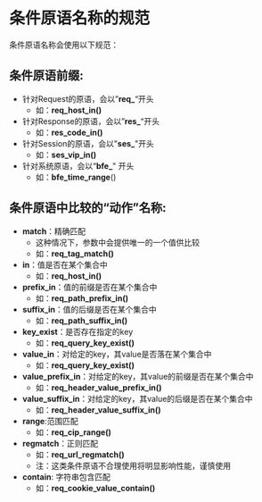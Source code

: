 # 条件原语名称的规范

条件原语名称会使用以下规范：

## 条件原语前缀:
- 针对Request的原语，会以”**req_**“开头
  - 如：**req_host_in()**
- 针对Response的原语，会以”**res_**“开头
  - 如：**res_code_in()**
- 针对Session的原语，会以"**ses_**"开头
  - 如：**ses_vip_in()**
- 针对系统原语，会以“**bfe_**" 开头
  - 如：**bfe_time_range**()

## 条件原语中比较的“动作”名称:
- **match**：精确匹配
  - 这种情况下，参数中会提供唯一的一个值供比较
  - 如：**req_tag_match()**
- **in**：值是否在某个集合中
  - 如：**req_host_in()**
- **prefix_in**：值的前缀是否在某个集合中
  - 如：**req_path_prefix_in()**
- **suffix_in**：值的后缀是否在某个集合中
  - 如：**req_path_suffix_in()**
- **key_exist**：是否存在指定的key
  - 如：**req_query_key_exist()**
- **value_in**：对给定的key，其value是否落在某个集合中
  - 如：**req_query_key_exist()**
- **value_prefix_in**：对给定的key，其value的前缀是否在某个集合中
  - 如：**req_header_value_prefix_in()**
- **value_suffix_in**：对给定的key，其value的后缀是否在某个集合中
  - 如：**req_header_value_suffix_in()**
- **range**:范围匹配
  - 如：**req_cip_range()**
- **regmatch**：正则匹配
  - 如：**req_url_regmatch()**
  - 注：这类条件原语不合理使用将明显影响性能，谨慎使用
- **contain**: 字符串包含匹配
  - 如：**req_cookie_value_contain()**

